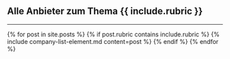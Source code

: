 <h2>Alle Anbieter zum Thema
    {{ include.rubric }}</h2>
<hr/>
{% for post in site.posts %}
    {% if post.rubric contains include.rubric %}
        {% include
company-list-element.md content=post %}
    {% endif %}
{% endfor %}
